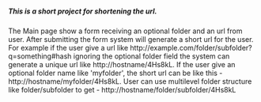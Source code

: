 <h5>
This is a short project for shortening the url.
</h5>

<p>
    The Main page show a form receiving an optional folder and an url from user. After submitting the form system will generate a short url for the user. For example if the user give a url like http://example.com/folder/subfolder?q=something#hash ignoring the optional folder field the system can generate a unique url like http://hostname/4Hs8kL. If the user give an optional folder name like 'myfolder', the short url can be like this - http://hostname/myfolder/4Hs8kL. User can use multilevel folder structure like folder/subfolder to get - http://hostname/folder/subfolder/4Hs8kL
</p>